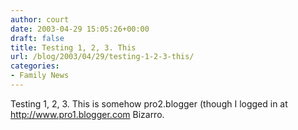 ```yaml
---
author: court
date: 2003-04-29 15:05:26+00:00
draft: false
title: Testing 1, 2, 3. This
url: /blog/2003/04/29/testing-1-2-3-this/
categories:
- Family News
---
```


Testing 1, 2, 3. This is somehow pro2.blogger (though I logged in at http://www.pro1.blogger.com  Bizarro.
